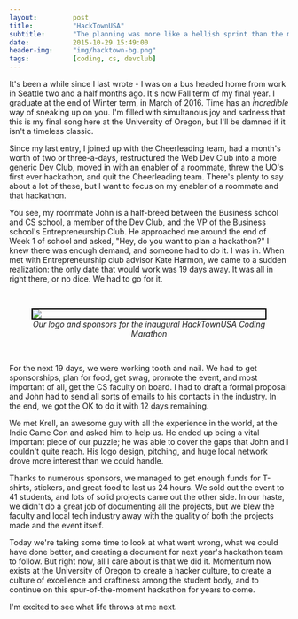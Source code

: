 ```yaml
---
layout:         post
title:          "HackTownUSA"
subtitle:       "The planning was more like a hellish sprint than the marathon pun we were going for..."
date:           2015-10-29 15:49:00
header-img:     "img/hacktown-bg.png"
tags:           [coding, cs, devclub]
---
```



It's been a while since I last wrote - I was on a bus headed home from work in Seattle two and a half months ago. It's now Fall term of my final year. I graduate at the end of Winter term, in March of 2016. Time has an _incredible_ way of sneaking up on you. I'm filled with simultanous joy and sadness that this is my final song here at the University of Oregon, but I'll be damned if it isn't a timeless classic.

Since my last entry, I joined up with the Cheerleading team, had a month's worth of two or three-a-days, restructured the Web Dev Club into a more generic Dev Club, moved in with an enabler of a roommate, threw the UO's first ever hackathon, and quit the Cheerleading team. There's plenty to say about a lot of these, but I want to focus on my enabler of a roommate and that hackathon.

You see, my roommate John is a half-breed between the Business school and CS school, a member of the Dev Club, and the VP of the Business school's Entrepreneurship Club. He approached me around the end of Week 1 of school and asked, "Hey, do you want to plan a hackathon?" I knew there was enough demand, and someone had to do it. I was in. When met with Entrepreneurship club advisor Kate Harmon, we came to a sudden realization: the only date that would work was 19 days away. It was all in right there, or no dice. We had to go for it.

<br>
<figure>
  <img src="{{site.url}}/img/hacktown-logo.png" style="border: 2px solid black; display: block; margin-left: auto; margin-right: auto;">
  <figcaption style="text-align: center;"><em>Our logo and sponsors for the inaugural HackTownUSA Coding Marathon</em></figcaption>
</figure>
<br>

For the next 19 days, we were working tooth and nail. We had to get sponsorships, plan for food, get swag, promote the event, and most important of all, get the CS faculty on board. I had to draft a formal proposal and John had to send all sorts of emails to his contacts in the industry. In the end, we got the OK to do it with 12 days remaining.

We met Krell, an awesome guy with all the experience in the world, at the Indie Game Con and asked him to help us. He ended up being a vital important piece of our puzzle; he was able to cover the gaps that John and I couldn't quite reach. His logo design, pitching, and huge local network drove more interest than we could handle.

Thanks to numerous sponsors, we managed to get enough funds for T-shirts, stickers, and great food to last us 24 hours. We sold out the event to 41 students, and lots of solid projects came out the other side. In our haste, we didn't do a great job of documenting all the projects, but we blew the faculty and local tech industry away with the quality of both the projects made and the event itself.

Today we're taking some time to look at what went wrong, what we could have done better, and creating a document for next year's hackathon team to follow. But right now, all I care about is that we did it. Momentum now exists at the University of Oregon to create a hacker culture, to create a culture of excellence and craftiness among the student body, and to continue on this spur-of-the-moment hackathon for years to come. 

I'm excited to see what life throws at me next.

